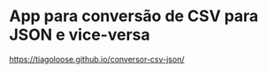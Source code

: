 # App para conversão de CSV para JSON e vice-versa

https://tiagoloose.github.io/conversor-csv-json/